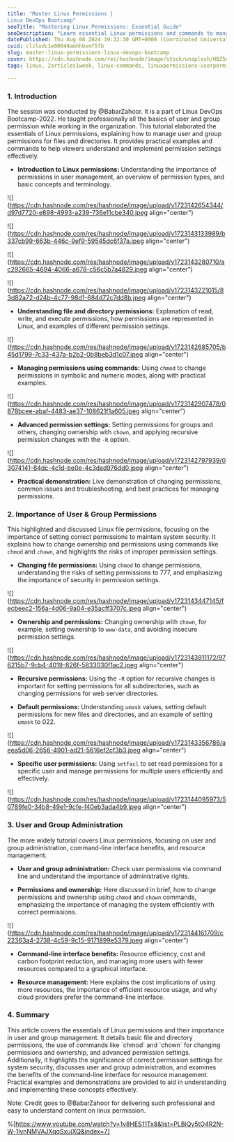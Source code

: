 ```yaml
---
title: "Master Linux Permissions | 
Linux DevOps Bootcamp"
seoTitle: "Mastering Linux Permissions: Essential Guide"
seoDescription: "Learn essential Linux permissions and commands to manage users and groups effectively in this comprehensive Linux DevOps Bootcamp session"
datePublished: Thu Aug 08 2024 19:32:30 GMT+0000 (Coordinated Universal Time)
cuid: clzlodc1e00040amhhbxmf5fb
slug: master-linux-permissions-linux-devops-bootcamp
cover: https://cdn.hashnode.com/res/hashnode/image/stock/unsplash/HBZ5o1k8g6o/upload/e065545e5a072ac2953dde6762431c04.jpeg
tags: linux, 2articles1week, linux-commands, linuxpermissions-userpermissions-filepermissions-directorypermissions-linuxsecurity-accesscontrol-setuid-setgid-stickybit-linuxuseraccounts-ownershipandpermissions-linuxfilesystem-commandline-linuxadministration-systemsecurity

---
```


### 1\. Introduction

The session was conducted by @BabarZahoor. It is a part of Linux DevOps Bootcamp-2022. He taught professionally all the basics of user and group permission while working in the organization. This tutorial elaborated the essentials of Linux permissions, explaining how to manage user and group permissions for files and directories. It provides practical examples and commands to help viewers understand and implement permission settings effectively.

* **Introduction to Linux permissions:** Understanding the importance of permissions in user management, an overview of permission types, and basic concepts and terminology.
    

![](https://cdn.hashnode.com/res/hashnode/image/upload/v1723142654344/d97d7720-e898-4993-a239-736e11cbe340.jpeg align="center")

![](https://cdn.hashnode.com/res/hashnode/image/upload/v1723143133989/b337cb99-663b-446c-9ef9-59545dc6f37a.jpeg align="center")

![](https://cdn.hashnode.com/res/hashnode/image/upload/v1723143280710/ac292665-4694-4066-a678-c56c5b7a4829.jpeg align="center")

![](https://cdn.hashnode.com/res/hashnode/image/upload/v1723143221015/83d82a72-d24b-4c77-98d1-684d72c7dd8b.jpeg align="center")

* **Understanding file and directory permissions:** Explanation of read, write, and execute permissions, how permissions are represented in Linux, and examples of different permission settings.
    

![](https://cdn.hashnode.com/res/hashnode/image/upload/v1723142685705/b45d1799-7c33-437a-b2b2-0b8beb3d1c07.jpeg align="center")

* **Managing permissions using commands:** Using `chmod` to change permissions in symbolic and numeric modes, along with practical examples.
    

![](https://cdn.hashnode.com/res/hashnode/image/upload/v1723142907478/0878bcee-abaf-4483-ae37-108621f1a605.jpeg align="center")

* **Advanced permission settings:** Setting permissions for groups and others, changing ownership with `chown`, and applying recursive permission changes with the `-R` option.
    

![](https://cdn.hashnode.com/res/hashnode/image/upload/v1723142797939/03074141-84dc-4c1d-be0e-4c3dad976dd0.jpeg align="center")

* **Practical demonstration:** Live demonstration of changing permissions, common issues and troubleshooting, and best practices for managing permissions.
    

### 2\. Importance of User & Group Permissions

This highlighted and discussed Linux file permissions, focusing on the importance of setting correct permissions to maintain system security. It explains how to change ownership and permissions using commands like `chmod` and `chown`, and highlights the risks of improper permission settings.

* **Changing file permissions:** Using `chmod` to change permissions, understanding the risks of setting permissions to 777, and emphasizing the importance of security in permission settings.
    

![](https://cdn.hashnode.com/res/hashnode/image/upload/v1723143447145/fecbeec2-156a-4d06-9a04-e35acff3707c.jpeg align="center")

* **Ownership and permissions:** Changing ownership with `chown`, for example, setting ownership to `www-data`, and avoiding insecure permission settings.
    

![](https://cdn.hashnode.com/res/hashnode/image/upload/v1723143911172/976215b7-9cb4-4019-826f-5833030f1ac2.jpeg align="center")

* **Recursive permissions:** Using the `-R` option for recursive changes is important for setting permissions for all subdirectories, such as changing permissions for web server directories.
    
* **Default permissions:** Understanding `umask` values, setting default permissions for new files and directories, and an example of setting `umask` to 022.
    

![](https://cdn.hashnode.com/res/hashnode/image/upload/v1723143356786/aeea5d06-2656-4901-ad21-5616ef2cf3b3.jpeg align="center")

* **Specific user permissions:** Using `setfacl` to set read permissions for a specific user and manage permissions for multiple users efficiently and effectively.
    

![](https://cdn.hashnode.com/res/hashnode/image/upload/v1723144095973/50789fe0-34b8-49e1-9cfe-f40eb3ada4b9.jpeg align="center")

### 3\. User and Group Administration

The more widely tutorial covers Linux permissions, focusing on user and group administration, command-line interface benefits, and resource management.

* **User and group administration:** Check user permissions via command line and understand the importance of administrative rights.
    
* **Permissions and ownership:** Here discussed in brief, how to change permissions and ownership using `chmod` and `chown` commands, emphasizing the importance of managing the system efficiently with correct permissions.
    

![](https://cdn.hashnode.com/res/hashnode/image/upload/v1723144161709/c22363a4-2738-4c59-9c15-9171899e5379.jpeg align="center")

* **Command-line interface benefits:** Resource efficiency, cost and carbon footprint reduction, and managing more users with fewer resources compared to a graphical interface.
    
* **Resource management:** Here explains the cost implications of using more resources, the importance of efficient resource usage, and why cloud providers prefer the command-line interface.
    

### 4\. Summary

This article covers the essentials of Linux permissions and their importance in user and group management. It details basic file and directory permissions, the use of commands like \`chmod\` and \`chown\` for changing permissions and ownership, and advanced permission settings. Additionally, it highlights the significance of correct permission settings for system security, discusses user and group administration, and examines the benefits of the command-line interface for resource management. Practical examples and demonstrations are provided to aid in understanding and implementing these concepts effectively.

Note: Credit goes to @BabarZahoor for delivering such professional and easy to understand content on linux permission.

%[https://www.youtube.com/watch?v=1v8HES11Tx8&list=PLBiQy5tO4R2N-W-1lvnNMVAJXqqSxujXQ&index=7]